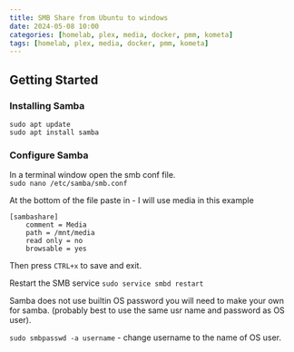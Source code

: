 ```yaml
---
title: SMB Share from Ubuntu to windows
date: 2024-05-08 10:00
categories: [homelab, plex, media, docker, pmm, kometa]
tags: [homelab, plex, media, docker, pmm, kometa]
---
```


## Getting Started

### Installing Samba
`sudo apt update`  
`sudo apt install samba`

### Configure Samba
In a terminal window open the smb conf file.  
`sudo nano /etc/samba/smb.conf`

At the bottom of the file paste in - I will use media in this example
```shell
[sambashare]
    comment = Media
    path = /mnt/media
    read only = no
    browsable = yes
```
Then press `CTRL+x` to save and exit.  

Restart the SMB service
`sudo service smbd restart`  

Samba does not use builtin OS password you will need to make your own for samba.  (probably best to use the same usr name and password as OS user).  

`sudo smbpasswd -a username` - change username to the name of OS user.  
